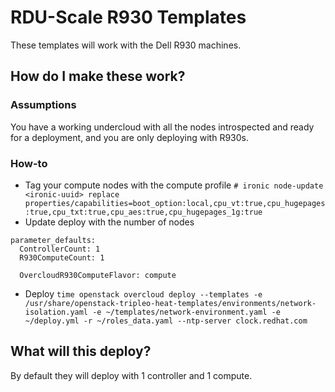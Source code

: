 # RDU-Scale R930 Templates
These templates will work with the Dell R930 machines.

## How do I make these work?
### Assumptions
You have a working undercloud with all the nodes introspected and ready for a deployment, and you are only deploying with R930s.

### How-to
- Tag your compute nodes with the compute profile
`# ironic node-update <ironic-uuid> replace properties/capabilities=boot_option:local,cpu_vt:true,cpu_hugepages:true,cpu_txt:true,cpu_aes:true,cpu_hugepages_1g:true`
- Update deploy with the number of nodes
```
parameter_defaults:
  ControllerCount: 1
  R930ComputeCount: 1

  OvercloudR930ComputeFlavor: compute
```
- Deploy
`time openstack overcloud deploy --templates -e /usr/share/openstack-tripleo-heat-templates/environments/network-isolation.yaml -e ~/templates/network-environment.yaml -e ~/deploy.yml -r ~/roles_data.yaml --ntp-server clock.redhat.com`

## What will this deploy?
By default they will deploy with 1 controller and 1 compute.
